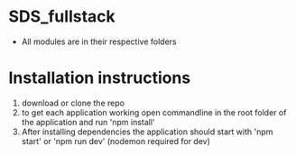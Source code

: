 # SDS_fullstack
* All modules are in their respective folders

# Installation instructions
1. download or clone the repo
2. to get each application working open commandline in the root folder of the application and run 'npm install'
3. After installing dependencies the application should start with 'npm start' or 'npm run dev' (nodemon required for dev)
